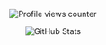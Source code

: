 <p align="center"> <img src="https://komarev.com/ghpvc/?username=Jpirnanda" alt="Profile views counter" /> </p>

<p align="center"> <img src="https://github-readme-stats.vercel.app/api?username=Jpirnanda&show_icons=true&theme=nord" alt="GitHub Stats" /> </p>

<!--
**Jpirnanda/Jpirnanda** is a ✨ _special_ ✨ repository because its `README.md` (this file) appears on your GitHub profile.

Here are some ideas to get you started:

- 🔭 I’m currently working on ...
- 🌱 I’m currently learning ...
- 👯 I’m looking to collaborate on ...
- 🤔 I’m looking for help with ...
- 💬 Ask me about ...
- 📫 How to reach me: ...
- 😄 Pronouns: ...
- ⚡ Fun fact: ...
-->
